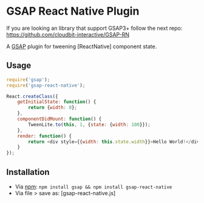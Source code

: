 GSAP React Native Plugin
=================
If you are looking an library that support GSAP3+ follow the next repo: https://github.com/cloudbit-interactive/GSAP-RN

A [GSAP] plugin for tweening [ReactNative] component state.

Usage
-----

```javascript
require('gsap');
require('gsap-react-native');

React.createClass({
    getInitialState: function() {
        return {width: 0};
    },
    componentDidMount: function() {
        TweenLite.to(this, 1, {state: {width: 100}});
    },
    render: function() {
        return <div style={{width: this.state.width}}>Hello World!</div>
    }
});
```


Installation
------------
- Via [npm]: `npm install gsap && npm install gsap-react-native`
- Via file > save as: [gsap-react-native.js]

[GSAP]: http://www.greensock.com/gsap-js/
[React.js]: http://facebook.github.io/react/
[npm]: http://npmjs.org
[bower]: http://bower.io
[gsap-react-plugin.js]: https://raw.githubusercontent.com/hzdg/gsap-react-plugin/master/gsap-react-plugin.js
